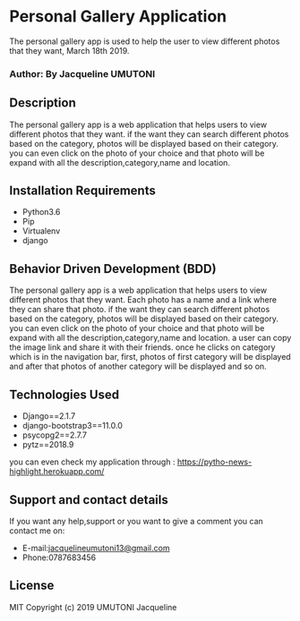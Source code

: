 # Personal Gallery Application

The personal gallery app is used to help the user to view different photos that they want, March 18th 2019.

### Author: By Jacqueline UMUTONI
## Description

The personal gallery app is a web application that helps users to view different photos that they want. if the want they can search different photos based on the category, photos will be displayed based on their category. you can even click on the photo of your choice and that photo will be expand with all the description,category,name and location. 

## Installation Requirements

* Python3.6
* Pip
* Virtualenv
* django

## Behavior Driven Development (BDD)

The personal gallery app is a web application that helps users to view different photos that they want. Each photo has a name and a link where they can share that photo. if the want they can search different photos based on the category, photos will be displayed based on their category. you can even click on the photo of your choice and that photo will be expand with all the description,category,name and location. a user can copy the image link and share it with their friends. once he clicks on category which is in the navigation bar, first, photos of first category will be displayed and after that photos of another category will be displayed and so on. 


## Technologies Used
* Django==2.1.7
* django-bootstrap3==11.0.0
* psycopg2==2.7.7
* pytz==2018.9

you can even check my application through : https://pytho-news-highlight.herokuapp.com/

## Support and contact details

If you want any help,support or you want to give a comment you can contact me on:

* E-mail:jacquelineumutoni13@gmail.com
* Phone:0787683456

## License

MIT Copyright (c) 2019 UMUTONI Jacqueline